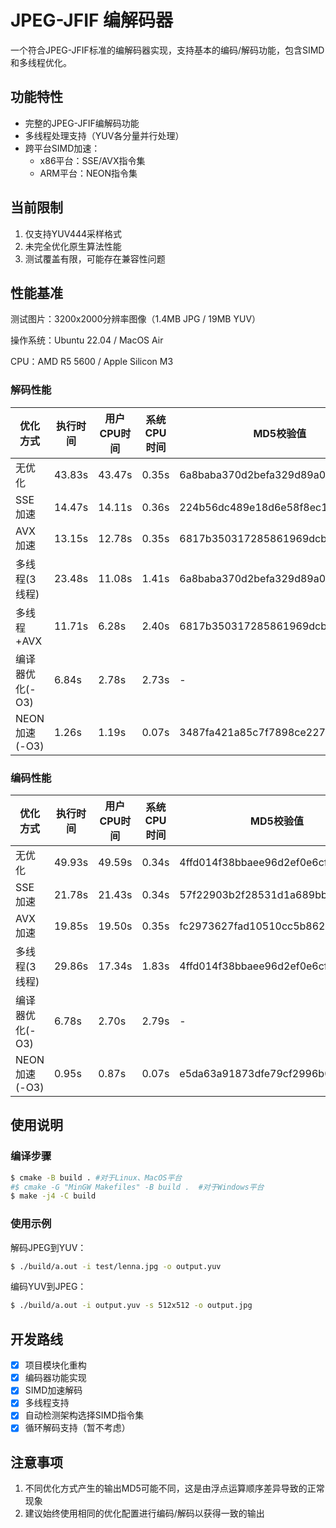 # JPEG-JFIF 编解码器

一个符合JPEG-JFIF标准的编解码器实现，支持基本的编码/解码功能，包含SIMD和多线程优化。

## 功能特性

- 完整的JPEG-JFIF编解码功能
- 多线程处理支持（YUV各分量并行处理）
- 跨平台SIMD加速：
  - x86平台：SSE/AVX指令集
  - ARM平台：NEON指令集

## 当前限制

1. 仅支持YUV444采样格式
2. 未完全优化原生算法性能
3. 测试覆盖有限，可能存在兼容性问题

## 性能基准

测试图片：3200x2000分辨率图像（1.4MB JPG / 19MB YUV）

操作系统：Ubuntu 22.04 / MacOS Air

CPU：AMD R5 5600 / Apple Silicon M3

### 解码性能

| 优化方式            | 执行时间 | 用户CPU时间 | 系统CPU时间 | MD5校验值                   |
|---------------------|----------|-------------|-------------|-----------------------------|
| 无优化              | 43.83s   | 43.47s      | 0.35s       | 6a8baba370d2befa329d89a0910e7b1f |
| SSE加速             | 14.47s   | 14.11s      | 0.36s       | 224b56dc489e18d6e58f8ec1f2513a28 |
| AVX加速             | 13.15s   | 12.78s      | 0.35s       | 6817b350317285861969dcb57d2fc46a |
| 多线程(3线程)       | 23.48s   | 11.08s      | 1.41s       | 6a8baba370d2befa329d89a0910e7b1f |
| 多线程+AVX          | 11.71s   | 6.28s       | 2.40s       | 6817b350317285861969dcb57d2fc46a |
| 编译器优化(-O3)     | 6.84s    | 2.78s       | 2.73s       | -                           |
| NEON加速(-O3)       | 1.26s    | 1.19s       | 0.07s       | 3487fa421a85c7f7898ce22781d7c1d5 |

### 编码性能

| 优化方式            | 执行时间 | 用户CPU时间 | 系统CPU时间 | MD5校验值                   |
|---------------------|----------|-------------|-------------|-----------------------------|
| 无优化              | 49.93s   | 49.59s      | 0.34s       | 4ffd014f38bbaee96d2ef0e6cf4fcb3e |
| SSE加速             | 21.78s   | 21.43s      | 0.34s       | 57f22903b2f28531d1a689bbd429aebf |
| AVX加速             | 19.85s   | 19.50s      | 0.35s       | fc2973627fad10510cc5b862219f2155 |
| 多线程(3线程)       | 29.86s   | 17.34s      | 1.83s       | 4ffd014f38bbaee96d2ef0e6cf4fcb3e |
| 编译器优化(-O3)     | 6.78s    | 2.70s       | 2.79s       | -                           |
| NEON加速(-O3)       | 0.95s    | 0.87s       | 0.07s       | e5da63a91873dfe79cf2996b07a8e090 |

## 使用说明

### 编译步骤

```bash
$ cmake -B build . #对于Linux、MacOS平台
#$ cmake -G "MinGW Makefiles" -B build .  #对于Windows平台
$ make -j4 -C build
```


### 使用示例

解码JPEG到YUV：
```bash
$ ./build/a.out -i test/lenna.jpg -o output.yuv
```

编码YUV到JPEG：
```bash
$ ./build/a.out -i output.yuv -s 512x512 -o output.jpg
```

## 开发路线

- [x] 项目模块化重构
- [x] 编码器功能实现
- [x] SIMD加速解码
- [x] 多线程支持
- [x] 自动检测架构选择SIMD指令集
- [x] 循环解码支持（暂不考虑）

## 注意事项

1. 不同优化方式产生的输出MD5可能不同，这是由浮点运算顺序差异导致的正常现象
2. 建议始终使用相同的优化配置进行编码/解码以获得一致的输出
